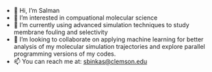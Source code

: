 - 👋 Hi, I’m Salman
- 👀 I’m interested in compuational molecular science
- 🌱 I’m currently using advanced simulation techniques to study membrane fouling and selectivity
- 💞️ I’m looking to collaborate on applying machine learning for better analysis of my molecular simulation trajectories and explore parallel programming versions of my codes.
- 📫 You can reach me at: sbinkas@clemson.edu

<!---
sbkashif/sbkashif is a ✨ special ✨ repository because its `README.md` (this file) appears on your GitHub profile.
You can click the Preview link to take a look at your changes.
--->
